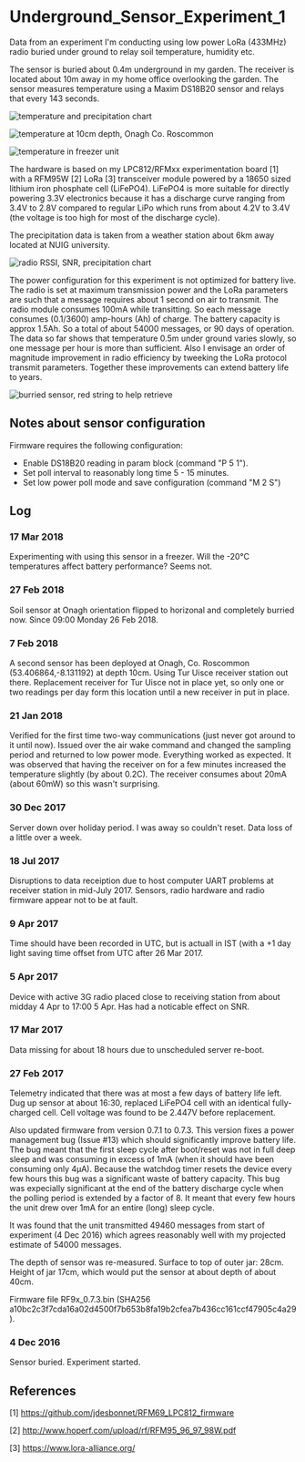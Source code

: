 # Underground_Sensor_Experiment_1

Data from an experiment I'm conducting using low power LoRa (433MHz) radio buried under ground to relay soil temperature, humidity etc.

The sensor is buried about 0.4m underground in my garden. The receiver is located about 10m away in my home office overlooking the garden. The sensor measures temperature using a Maxim DS18B20 sensor and relays that every 143 seconds.

![temperature and precipitation chart](./charts/temperature-precipitation.png)

![temperature at 10cm depth, Onagh Co. Roscommon](./charts/temperature-onagh.png)

![temperature in freezer unit](./charts/temperature-freezer.png)

The hardware is based on my LPC812/RFMxx experimentation board [1]  with a RFM95W [2] LoRa [3] transceiver module powered by a 18650 sized lithium iron phosphate cell (LiFePO4). LiFePO4 is more suitable for directly powering 3.3V electronics because it has a discharge curve ranging from 3.4V to 2.8V compared to regular LiPo which runs from about 4.2V to 3.4V (the voltage is too high for most of the discharge cycle).

The precipitation data is taken from a weather station about 6km away located at NUIG university.

![radio RSSI, SNR, precipitation chart](./charts/radio-rssi-snr.png)


The power configuration for this experiment is not optimized for battery live. The radio is set at maximum transmission power and the LoRa parameters are such that a message requires about 1 second on air to transmit. The radio module consumes 100mA while transitting. So each message consumes (0.1/3600) amp-hours (Ah) of charge. The battery capacity is approx 1.5Ah. So a total of about 54000 messages, or 90 days of operation. The data so far shows that temperature 0.5m under ground varies slowly, so one message per hour is more than sufficient. Also I envisage an order of magnitude improvement in radio efficiency by tweeking the LoRa protocol transmit parameters. Together these improvements can extend battery life to years.

![burried sensor, red string to help retrieve](./doc/buried_sensor.jpg)

## Notes about sensor configuration

Firmware requires the following configuration:

  * Enable DS18B20 reading in param block (command "P 5 1").
  * Set poll interval to reasonably long time 5 - 15 minutes.
  * Set low power poll mode and save configuration (command "M 2 S")
  
## Log 

### 17 Mar 2018

Experimenting with using this sensor in a freezer. Will the -20°C temperatures affect battery performance? Seems not.

### 27 Feb 2018

Soil sensor at Onagh orientation flipped to horizonal and completely burried now. Since 09:00 Monday 26 Feb 2018.

### 7 Feb 2018

A second sensor has been deployed at Onagh, Co. Roscommon (53.406864,-8.131192) at depth 10cm. Using
Tur Uisce receiver station out there. Replacement 
receiver for Tur Uisce not in place yet, so only one or two readings per day form this location until a
new receiver in put in place.

### 21 Jan 2018

Verified for the first time two-way communications (just never got around to it until now). Issued over the air
wake command and changed the sampling period and returned to low power mode. Everything worked as expected.
It was observed that having the receiver on for a few minutes increased the temperature slightly (by about 0.2C). 
The receiver consumes about 20mA (about 60mW) so this wasn't surprising.

### 30 Dec 2017

Server down over holiday period. I was away so couldn't reset. Data loss of a little over a week.

### 18 Jul 2017

Disruptions to data receiption due to host computer UART problems at receiver station in mid-July 2017. 
Sensors, radio hardware and radio firmware appear not to be at fault.

### 9 Apr 2017

Time should have been recorded in UTC, but is actuall in IST (with a +1 day light saving time offset from UTC after 26 Mar 2017.

### 5 Apr 2017

Device with active 3G radio placed close to receiving station from about midday 4 Apr to 17:00 5 Apr. Has had a noticable 
effect on SNR.

### 17 Mar 2017

Data missing for about 18 hours due to unscheduled server re-boot.

### 27 Feb 2017 

Telemetry indicated that there was at most a few days of battery life left. Dug up sensor at about 16:30, 
replaced LiFePO4 cell with an identical fully-charged cell. Cell  voltage was found to be 2.447V before replacement. 

Also updated firmware from version 0.7.1 to 0.7.3. This version fixes a power management bug (Issue #13) which should significantly improve battery life. The bug meant that the first sleep cycle after boot/reset was not in full deep sleep and was consuming in excess of 1mA (when it should have been consuming only 4µA). Because the watchdog timer resets the device every few hours this bug was a significant waste of battery capacity. This bug was expecially significant at the end of the battery discharge cycle when the polling period is extended by a factor of 8. It meant that every few hours the unit drew over 1mA for an entire (long) sleep cycle.

It was found that the unit transmitted 49460 messages from start of experiment (4 Dec 2016) which
agrees reasonably well with my projected estimate of 54000 messages.  

The depth of sensor was re-measured. Surface to top of outer jar: 28cm. Height of jar 17cm, which would put the sensor at about depth of about 40cm. 

Firmware file RF9x_0.7.3.bin (SHA256 a10bc2c3f7cda16a02d4500f7b653b8fa19b2cfea7b436cc161ccf47905c4a29).


### 4 Dec 2016

Sensor buried. Experiment started.

## References

[1] https://github.com/jdesbonnet/RFM69_LPC812_firmware

[2] http://www.hoperf.com/upload/rf/RFM95_96_97_98W.pdf

[3] https://www.lora-alliance.org/


